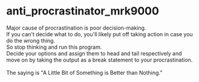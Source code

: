 # anti_procrastinator_mrk9000
Major cause of procrastination is poor decision-making.<br>
If you can't decide what to do, you'll likely put off taking action in case you do the wrong thing.<br>
So stop thinking and run this program. <br>
Decide your options and assign them to head and tail respectively and move on by taking the output as a break statement to your procrastination.<br>
<br>
The saying is "A Little Bit of Something is Better than Nothing.”
